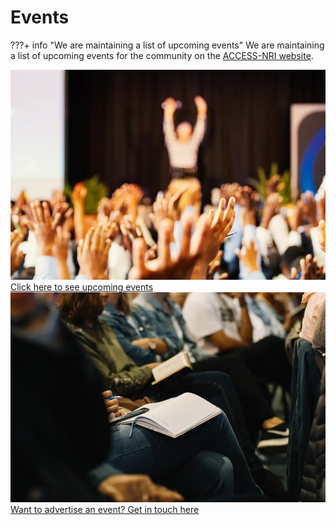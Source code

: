 # Events

???+ info "We are maintaining a list of upcoming events"
    We are maintaining a list of upcoming events for the community on the [ACCESS-NRI website](https://www.access-nri.org.au/community/news-and-events/).

<div class="card-container" style="flex-wrap:nowrap;">
    <a href="https://www.access-nri.org.au/community/news-and-events/" class="vertical-card default-text-color">
        <div class="vertical-card-image-container">
            <img class="img-cover" src="../../assets/events_1.jpg" alt="Events List">
        </div>
        <div class="vertical-card-text-container  highlight-bg bold">Click here to see upcoming events</div>
    </a>
    <a href="https://www.access-nri.org.au/community/news-and-events/" class="vertical-card default-text-color">
        <div class="vertical-card-image-container">
            <img class="img-cover" src="../../assets/events_2.jpg" alt="Events Get in Touch">
        </div>
        <div class="vertical-card-text-container  highlight-bg bold">Want to advertise an event? Get in touch here</div>
    </a>
</div>
